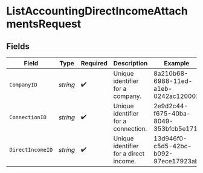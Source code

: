 # ListAccountingDirectIncomeAttachmentsRequest


## Fields

| Field                                  | Type                                   | Required                               | Description                            | Example                                |
| -------------------------------------- | -------------------------------------- | -------------------------------------- | -------------------------------------- | -------------------------------------- |
| `CompanyID`                            | *string*                               | :heavy_check_mark:                     | Unique identifier for a company.       | 8a210b68-6988-11ed-a1eb-0242ac120002   |
| `ConnectionID`                         | *string*                               | :heavy_check_mark:                     | Unique identifier for a connection.    | 2e9d2c44-f675-40ba-8049-353bfcb5e171   |
| `DirectIncomeID`                       | *string*                               | :heavy_check_mark:                     | Unique identifier for a direct income. | 13d946f0-c5d5-42bc-b092-97ece17923ab   |